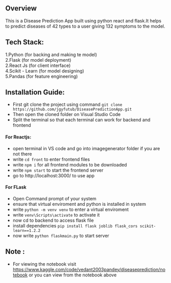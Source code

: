 ## Overview

This is a Disease Prediction App built using python react and flask.It helps to predict diseases of 42 types to a user giving 132 symptoms to the model.

## Tech Stack:
1.Python (for backing and making te model)     
2.Flask (for model deployment)    
2.React Js (for client interface)    
4.Scikit - Learn (for model designing)  
5.Pandas (for feature engineering)  

## Installation Guide:

- First git clone the project using command ` git clone https://github.com/jgyfutub/DiseasePredictionApp.git `
- Then open the cloned folder on Visual Studio Code
- Split the terminal so that each terminal can work for backend and frontend

#### For Reactjs:

- open terminal in VS code and go into imagegenerator folder if you are not there
- write ` cd front ` to enter frontend files
- write ` npm i ` for all frontend modules to be downloaded
- write ` npm start ` to start the frontend server
- go to http://localhost:3000/ to use app

#### For FLask

- Open Command prompt of your system
- ensure that virtual enviroment and python is installed in system
- write ` python -m venv venv ` to enter a virtual enviroment
- write ` venv\Scripts\activate ` to activate it
- now cd to backend to access flask file
- install dependencies ` pip install flask joblib flask_cors scikit-learn==1.2.2 `
- now write ` python flaskmain.py ` to start server 


## Note :
 - For viewing the notebook visit  https://www.kaggle.com/code/vedant2003pandey/diseaseprediction/notebook or you can view from the notebook above
